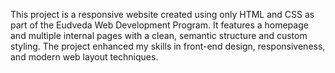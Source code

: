 This project is a responsive website created using only HTML and CSS as part of the Eudveda Web Development Program. It features a homepage and multiple internal pages with a clean, semantic structure and custom styling. The project enhanced my skills in front-end design, responsiveness, and modern web layout techniques.
